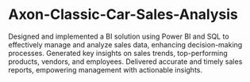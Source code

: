 # Axon-Classic-Car-Sales-Analysis
Designed and implemented a BI solution using Power BI and SQL to effectively manage and analyze sales data, enhancing decision-making processes.
Generated key insights on sales trends, top-performing products, vendors, and employees.
Delivered accurate and timely sales reports, empowering management with actionable insights.
